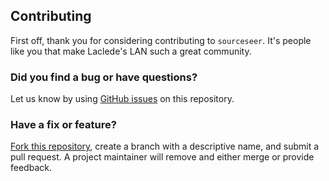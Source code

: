 ## Contributing

First off, thank you for considering contributing to `sourceseer`. It's people like you that make Laclede's LAN such a great community.

### Did you find a bug or have questions?

Let us know by using [GitHub issues](https://sourceseer/issues) on this repository.

### Have a fix or feature?

[Fork this repository](https://help.github.com/articles/fork-a-repo), create a branch with a descriptive name, and submit a pull request. A project maintainer will remove and either merge or provide feedback.
